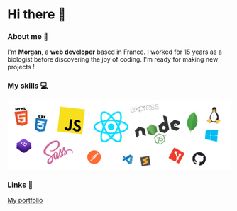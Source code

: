 <h1>Hi there 👋</h1>

### About me 👱

I'm **Morgan**, a **web developer** based in France. I worked for 15 years as a biologist before discovering the joy of coding.
I'm ready for making new projects !

### My skills 💻

<p align="center">
  <img align="center" alt="Skills" src="https://github.com/mlaversin/mlaversin/blob/main/img/skills.png" />
</p>

### Links 🔗

<!-- [My portfolio](https://www.morganlaversin.fr){:target="\_blank"} -->

<a href="https://www.morganlaversin.fr" target="_blank">My portfolio</a>
